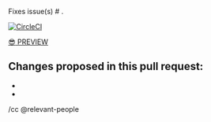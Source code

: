 Fixes issue(s) # .

[![CircleCI](https://circleci.com/gh/18F/18f.gsa.gov/tree/BRANCH_NAME.svg?style=svg)](https://circleci.com/gh/18F/18f.gsa.gov/tree/BRANCH_NAME)

[:sunglasses: PREVIEW](https://federalist.fr.cloud.gov/preview/18f/18f.gsa.gov/BRANCH_NAME/)

Changes proposed in this pull request:
-
-
-

/cc @relevant-people
